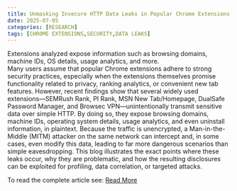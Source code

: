 ```yaml
---
title: Unmasking Insecure HTTP Data Leaks in Popular Chrome Extensions
date: 2025-07-05
categories: [RESEARCH]
tags: [CHROME EXTENSIONS,SECURITY,DATA LEAKS]
---
```


Extensions analyzed expose information such as browsing domains, machine IDs, OS details, usage analytics, and more.  
Many users assume that popular Chrome extensions adhere to strong security practices, especially when the extensions themselves promise functionality related to privacy, ranking analytics, or convenient new tab features. However, recent findings show that several widely used extensions—SEMRush Rank, PI Rank, MSN New Tab/Homepage, DualSafe Password Manager, and Browsec VPN—unintentionally transmit sensitive data over simple HTTP. By doing so, they expose browsing domains, machine IDs, operating system details, usage analytics, and even uninstall information, in plaintext. Because the traffic is unencrypted, a Man-in-the-Middle (MITM) attacker on the same network can intercept and, in some cases, even modify this data, leading to far more dangerous scenarios than simple eavesdropping. This blog illustrates the exact points where these leaks occur, why they are problematic, and how the resulting disclosures can be exploited for profiling, data correlation, or targeted attacks.  

To read the complete article see: [Read More](https://www.security.com/threat-intelligence/chrome-extension-leaks)  

